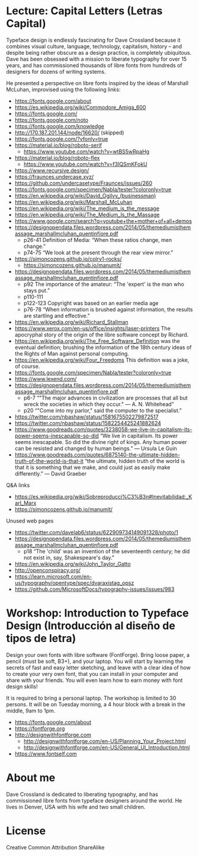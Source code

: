 # Lecture: Capital Letters (Letras Capital)

Typeface design is endlessly fascinating for Dave Crossland because it combines 
visual culture, 
language, 
technology, 
capitalism, 
history – 
and despite being rather obscure as a design practice, is completely ubiquitous. 
Dave has been obsessed with a mission to liberate typography for over 15 years, 
and has commissioned thousands of libre fonts from hundreds of designers for dozens of writing systems. 

He presented a perspective on libre fonts inspired by the ideas of Marshall McLuhan, improvised using the following links:

* https://fonts.google.com/about
* https://es.wikipedia.org/wiki/Commodore_Amiga_600
* https://fonts.google.com/
* https://fonts.google.com/noto
* https://fonts.google.com/knowledge
* http://170.187.201.144/node/16620/ (skipped)
* https://fonts.google.com/?vfonly=true
* https://material.io/blog/roboto-serif
  * https://www.youtube.com/watch?v=wtBS5wRpaHg
* https://material.io/blog/roboto-flex
  * https://www.youtube.com/watch?v=f3IQSmKFokU
* https://www.recursive.design/
* https://fraunces.undercase.xyz/
* https://github.com/undercasetype/Fraunces/issues/260
* https://fonts.google.com/specimen/Nabla/tester?coloronly=true
* https://en.wikipedia.org/wiki/David_Ogilvy_(businessman)
* https://en.wikipedia.org/wiki/Marshall_McLuhan
* https://en.wikipedia.org/wiki/The_medium_is_the_message
* https://en.wikipedia.org/wiki/The_Medium_Is_the_Massage
* https://www.google.com/search?q=youtube+the+mother+of+all+demos
* https://designopendata.files.wordpress.com/2014/05/themediumisthemassage_marshallmcluhan_quentinfiore.pdf
  * p26-41 Definition of Media: “When these ratios change, men change.”
  * p74-75 “We look at the present through the rear view mirror.”
* https://simoncozens.github.io/colrv1-rocks/
  * https://simoncozens.github.io/manumit/
* https://designopendata.files.wordpress.com/2014/05/themediumisthemassage_marshallmcluhan_quentinfiore.pdf
  * p92 The importance of the amateur: “The 'expert' is the man who stays put.”
  * p110-111
  * p122-123 Copyright was based on an earlier media age
  * p76-78 “When information is brushed against information, the results are startling and effective.” 
* https://en.wikipedia.org/wiki/Richard_Stallman 
* https://www.xerox.com/en-us/office/insights/laser-printers The apocryphal story of the origin of the libre software concept by Richard.
* https://en.wikipedia.org/wiki/The_Free_Software_Definition was the eventual definition; brushing the information of the 18th century ideas of the Rights of Man against personal computing. 
* https://en.wikipedia.org/wiki/Four_Freedoms This definition was a joke, of course.
* https://fonts.google.com/specimen/Nabla/tester?coloronly=true
* https://www.lexend.com/
* https://designopendata.files.wordpress.com/2014/05/themediumisthemassage_marshallmcluhan_quentinfiore.pdf
  * p6-7 “"The major advances in civilization are processes that all but wreck the societies in which they occur." — A. N. Whitehead”
  * p20 “"Come into my parlor," said the computer to the specialist.”
* https://twitter.com/nbashaw/status/1581675502279872517
* https://twitter.com/nbashaw/status/1582254425241882624
* https://www.goodreads.com/quotes/3238058-we-live-in-capitalism-its-power-seems-inescapable-so-did “We live in capitalism. Its power seems inescapable. So did the divine right of kings. Any human power can be resisted and changed by human beings.” ― Ursula Le Guin 
* https://www.goodreads.com/quotes/6875140-the-ultimate-hidden-truth-of-the-world-is-that-it “the ultimate, hidden truth of the world is that it is something that we make, and could just as easily make differently.” ― David Graeber

Q&A links

* https://es.wikipedia.org/wiki/Sobreproducci%C3%B3n#Inevitabilidad:_Karl_Marx
* https://simoncozens.github.io/manumit/

Unused web pages

* https://twitter.com/davelab6/status/622909734149091328/photo/1
* https://designopendata.files.wordpress.com/2014/05/themediumisthemassage_marshallmcluhan_quentinfiore.pdf
  * p18 “The 'child' was an invention of the seventeenth century; he did not exist in, say, Shakespeare's day.”
* https://en.wikipedia.org/wiki/John_Taylor_Gatto
* http://openconspiracy.org/
* https://learn.microsoft.com/en-us/typography/opentype/spec/dvaraxistag_opsz
* https://github.com/MicrosoftDocs/typography-issues/issues/983

# Workshop: Introduction to Typeface Design (Introducción al diseño de tipos de letra)

Design your own fonts with libre software (FontForge). 
Bring loose paper, a pencil (must be soft, B3+), and your laptop. 
You will start by learning the secrets of fast and easy letter sketching, 
and leave with a clear idea of how to create your very own font, 
that you can install in your computer and share with your friends. 
You will even learn how to earn money with font design skills!

It is required to bring a personal laptop. 
The workshop is limited to 30 persons.
It will be on Tuesday morning, a 4 hour block with a break in the middle, 9am to 1pm.

* https://fonts.google.com/about
* https://fontforge.org
* http://designwithfontforge.com
  * http://designwithfontforge.com/en-US/Planning_Your_Project.html
  * http://designwithfontforge.com/en-US/General_UI_Introduction.html
* https://www.fontself.com

# About me

Dave Crossland is dedicated to liberating typography, 
and has commissioned libre fonts from typeface designers around the world. 
He lives in Denver, USA with his wife and two small children.

# License

Creative Common Attribution ShareAlike

